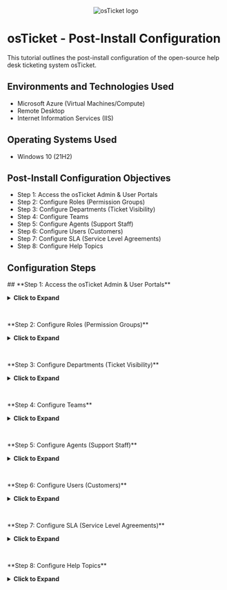 <p align="center">
<img src="https://i.imgur.com/Clzj7Xs.png" alt="osTicket logo"/>
</p>

<h1>osTicket - Post-Install Configuration</h1>
This tutorial outlines the post-install configuration of the open-source help desk ticketing system osTicket.<br />


<!-- <h2>Video Demonstration</h2>

- ### [YouTube: How To Configure osTicket, post-installation](https://www.youtube.com)
-->
<h2>Environments and Technologies Used</h2>

- Microsoft Azure (Virtual Machines/Compute)
- Remote Desktop
- Internet Information Services (IIS)

<h2>Operating Systems Used </h2>

- Windows 10</b> (21H2)

<h2>Post-Install Configuration Objectives</h2>

- Step 1: Access the osTicket Admin & User Portals
- Step 2: Configure Roles (Permission Groups)
- Step 3: Configure Departments (Ticket Visibility)
- Step 4: Configure Teams
- Step 5: Configure Agents (Support Staff)
- Step 6: Configure Users (Customers)
- Step 7: Configure SLA (Service Level Agreements)
- Step 8: Configure Help Topics


<h2>Configuration Steps</h2>

<p>
## **Step 1: Access the osTicket Admin & User Portals**
<details>
<summary><b>Click to Expand</b></summary>

### **Login Pages**
- **Admin/Analyst Login Page**:  
http://localhost/osTicket/scp/login.php
<p/>
<img src="https://github.com/Drew-Stokes/osTicket---Post-Install-Configuration/blob/10439022fd8100b61b32e16ffa1b420a86c17da3/osTicket_admin_login.png" height="30%" width="30%" alt="Disk Sanitization Steps"/>
</p>


- **End-User Portal**:  
http://localhost/osTicket
<p/>
<img src="https://github.com/Drew-Stokes/osTicket---Post-Install-Configuration/blob/10439022fd8100b61b32e16ffa1b420a86c17da3/osTicket_endUser_login.png" height="30%" width="30%" alt="Disk Sanitization Steps"/>
</p>

### **Agent Panel vs. Admin Panel**
- **Admin Panel**: For configuring settings, managing agents, and system-wide configurations.
  <p>
  <img src="https://github.com/Drew-Stokes/osTicket---Post-Install-Configuration/blob/45e81b944c41633c2b56d18666f3f6c95094ac68/osTicket_Admin_panel.png" height="30%" width="30%" alt="Disk Sanitization Steps"/> 
  </p>
- **Agent Panel**: For managing tickets, responding to users, and handling support requests.
  <p>
  <img src="https://github.com/Drew-Stokes/osTicket---Post-Install-Configuration/blob/45e81b944c41633c2b56d18666f3f6c95094ac68/osTicket_Agent_panel.png" height="30%" width="30%" alt="Disk Sanitization Steps"/> 
  </p>
</details>  
</p>
<br />

<p>
**Step 2: Configure Roles (Permission Groups)**
<details>
<summary><b>Click to Expand</b></summary>

1. Navigate to **Admin Panel** → **Agents** → **Roles**.  
2. Click **Add New Role** and create:  
 - **Supreme Admin** (Full permissions).
   <p/>
<img src="https://github.com/Drew-Stokes/osTicket---Post-Install-Configuration/blob/1f44685b4b26bc7d0be078d2f0a151e0f5742df3/supreme_admin.png" height="30%" width="30%" alt="Disk Sanitization Steps"/>
</p>
</details>
</p>
<br />

<p>
 **Step 3: Configure Departments (Ticket Visibility)**
<details>
<summary><b>Click to Expand</b></summary>

1. Navigate to **Admin Panel** → **Agents** → **Departments**.  
2. Click **Add New Department** and create:  
 - **SysAdmins** (For IT System Administrators).
   <p>
  <img src="https://github.com/Drew-Stokes/osTicket---Post-Install-Configuration/blob/d22ed5aa9612d318a01bdf474ddcc909d1028a6a/sysadmins.png" height="30%" width="30%" alt="Disk Sanitization Steps"/> 
  </p>  
</details>
</p>
<br />

<p>
**Step 4: Configure Teams**
<details>
<summary><b>Click to Expand</b></summary>

1. Navigate to **Admin Panel** → **Agents** → **Teams**.  
2. Click **Add New Team** and create:  
 - **Online Banking** (Pulls agents from different departments).
   <p>
  <img src="https://github.com/Drew-Stokes/osTicket---Post-Install-Configuration/blob/7110f415f792dd0329015a36c16b495f2c31f629/online_banking.png" height="30%" width="30%" alt="Disk Sanitization Steps"/> 
  </p>  
</details>
</p>
<br />

<p>
**Step 5: Configure Agents (Support Staff)**
<details>
<summary><b>Click to Expand</b></summary>

1. Navigate to **Admin Panel** → **Agents** → **Add New**.  
2. Add the following agents:  
 - **Jane** (Department: SysAdmins).  
 - **John** (Department: Support).  
</details>
</p>
<br />

<p>
**Step 6: Configure Users (Customers)**
<details>
<summary><b>Click to Expand</b></summary>

1. Navigate to **Agent Panel** → **Users** → **Add New**.  
2. Add the following users:  
 - **Karen**.  
 - **Ken**.    
</details>
</p>
<br />

<p>
**Step 7: Configure SLA (Service Level Agreements)**
<details>
<summary><b>Click to Expand</b></summary>

1. Navigate to **Admin Panel** → **Manage** → **SLA**.  
2. Click **Add New SLA** and create:  
 - **Sev-A** (🚨 **Critical** – Grace Period: **1 hour**, Schedule: **24/7**).  
 - **Sev-B** (⚠️ **High** – Grace Period: **4 hours**, Schedule: **24/7**).  
 - **Sev-C** (📅 **Normal** – Grace Period: **8 hours**, Schedule: **Business Hours**).
</details>
</p>
<br />

<p>
  **Step 8: Configure Help Topics**
<details>
<summary><b>Click to Expand</b></summary>

1. Navigate to **Admin Panel** → **Manage** → **Help Topics**.  
2. Click **Add New Help Topic** and create:  
 - 🛑 **Business Critical Outage**  
 - 💻 **Personal Computer Issues**  
 - 🏢 **Equipment Request**  
 - 🔑 **Password Reset**  
 - ❓ **Other**    
</details>
</p>
<br />

